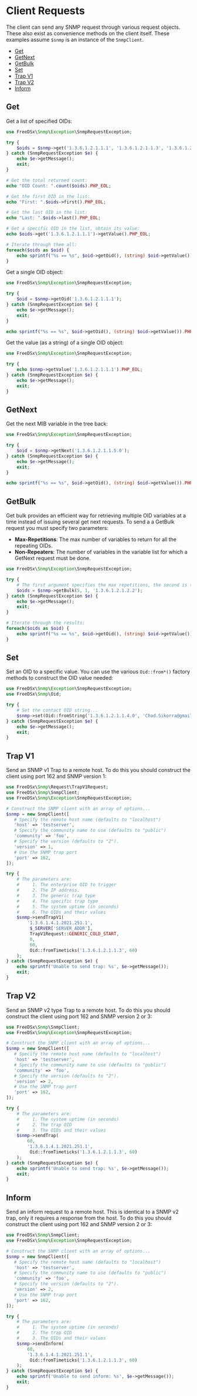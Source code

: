 Client Requests
================

The client can send any SNMP request through various request objects. These also exist as convenience methods on the
client itself. These examples assume `$snmp` is an instance of the `SnmpClient`.

* [Get](#get)
* [GetNext](#getnext)
* [GetBulk](#getbulk)
* [Set](#set)
* [Trap V1](#trap-v1)
* [Trap V2](#trap-v2)
* [Inform](#inform)

## Get

Get a list of specified OIDs:

```php
use FreeDSx\Snmp\Exception\SnmpRequestException;

try {
    $oids = $snmp->get('1.3.6.1.2.1.1.1', '1.3.6.1.2.1.1.3', '1.3.6.1.2.1.1.5');
} catch (SnmpRequestException $e) {
    echo $e->getMessage();
    exit;
}

# Get the total returned count:
echo "OID Count: ".count($oids).PHP_EOL;

# Get the first OID in the list:
echo "First: ".$oids->first().PHP_EOL;

# Get the last OID in the list:
echo "Last: ".$oids->last().PHP_EOL;

# Get a specific OID in the list, obtain its value:
echo $oids->get('1.3.6.1.2.1.1.1')->getValue().PHP_EOL;

# Iterate through them all:
foreach($oids as $oid) {
    echo sprintf("%s == %s", $oid->getOid(), (string) $oid->getValue()).PHP_EOL;
}
```

Get a single OID object:

```php
use FreeDSx\Snmp\Exception\SnmpRequestException;

try {
    $oid = $snmp->getOid('1.3.6.1.2.1.1.1');
} catch (SnmpRequestException $e) {
    echo $e->getMessage();
    exit;
}

echo sprintf("%s == %s", $oid->getOid(), (string) $oid->getValue()).PHP_EOL;
```

Get the value (as a string) of a single OID object:

```php
use FreeDSx\Snmp\Exception\SnmpRequestException;

try {
    echo $snmp->getValue('1.3.6.1.2.1.1.1').PHP_EOL;
} catch (SnmpRequestException $e) {
    echo $e->getMessage();
    exit;
}
```

## GetNext

Get the next MIB variable in the tree back:

```php
use FreeDSx\Snmp\Exception\SnmpRequestException;

try {
    $oid = $snmp->getNext('1.3.6.1.2.1.1.5.0');
} catch (SnmpRequestException $e) {
    echo $e->getMessage();
    exit;
}

echo sprintf("%s == %s", $oid->getOid(), (string) $oid->getValue()).PHP_EOL;
```

## GetBulk

Get bulk provides an efficient way for retrieving multiple OID variables at a time instead of issuing several get next
requests. To send a a GetBulk request you must specify two parameters:

* **Max-Repetitions**: The max number of variables to return for all the repeating OIDs.
* **Non-Repeaters**: The number of variables in the variable list for which a GetNext request must be done.

```php
use FreeDSx\Snmp\Exception\SnmpRequestException;

try {
    # The first argument specifies the max repetitions, the second is the non-repeaters.
    $oids = $snmp->getBulk(5, 1, '1.3.6.1.2.1.2.2');
} catch (SnmpRequestException $e) {
    echo $e->getMessage();
    exit;
}

# Iterate through the results:
foreach($oids as $oid) {
    echo sprintf("%s == %s", $oid->getOid(), (string) $oid->getValue()).PHP_EOL;
}
```

## Set

Set an OID to a specific value. You can use the various `Oid::from*()` factory methods to construct the OID value needed:

```php
use FreeDSx\Snmp\Exception\SnmpRequestException;
use FreeDSx\Snmp\Oid;

try {
    # Set the contact OID string...
    $snmp->set(Oid::fromString('1.3.6.1.2.1.1.4.0', 'Chad.Sikorra@gmail.com'));
} catch (SnmpRequestException $e) {
    echo $e->getMessage();
    exit;
}
```

## Trap V1

Send an SNMP v1 Trap to a remote host. To do this you should construct the client using port 162 and SNMP version 1:

```php
use FreeDSx\Snmp\Request\TrapV1Request;
use FreeDSx\Snmp\SnmpClient;
use FreeDSx\Snmp\Exception\SnmpRequestException;

# Construct the SNMP client with an array of options...
$snmp = new SnmpClient([
   # Specify the remote host name (defaults to "localhost")
   'host' => 'testserver',
   # Specify the community name to use (defaults to "public")
   'community' => 'foo',
   # Specify the version (defaults to "2").
   'version' => 1,
   # Use the SNMP trap port
   'port' => 162,
]);

try {
    # The parameters are:
    #     1. The enterprise OID to trigger
    #     2. The IP address.
    #     3. The generic trap type
    #     4. The specific trap type
    #     5. The system uptime (in seconds)
    #     6. The OIDs and their values
    $snmp->sendTrapV1(
        '1.3.6.1.4.1.2021.251.1',
         $_SERVER['SERVER_ADDR'],
         TrapV1Request::GENERIC_COLD_START,
         0,
         60,
         Oid::fromTimeticks('1.3.6.1.2.1.1.3', 60)
    );
} catch (SnmpRequestException $e) {
    echo sprintf('Unable to send trap: %s', $e->getMessage());
    exit;
}
```

## Trap V2

Send an SNMP v2 type Trap to a remote host. To do this you should construct the client using port 162 and SNMP version
2 or 3:

```php
use FreeDSx\Snmp\SnmpClient;
use FreeDSx\Snmp\Exception\SnmpRequestException;

# Construct the SNMP client with an array of options...
$snmp = new SnmpClient([
   # Specify the remote host name (defaults to "localhost")
   'host' => 'testserver',
   # Specify the community name to use (defaults to "public")
   'community' => 'foo',
   # Specify the version (defaults to "2").
   'version' => 2,
   # Use the SNMP trap port
   'port' => 162,
]);

try {
    # The parameters are:
    #     1. The system uptime (in seconds)
    #     2. The trap OID
    #     3. The OIDs and their values
    $snmp->sendTrap(
        60,
        '1.3.6.1.4.1.2021.251.1', 
         Oid::fromTimeticks('1.3.6.1.2.1.1.3', 60)
    );
} catch (SnmpRequestException $e) {
    echo sprintf('Unable to send trap: %s', $e->getMessage());
    exit;
}
```

## Inform

Send an inform request to a remote host. This is identical to a SNMP v2 trap, only it requires a response from the host.
To do this you should construct the client using port 162 and SNMP version 2 or 3:

```php
use FreeDSx\Snmp\SnmpClient;
use FreeDSx\Snmp\Exception\SnmpRequestException;

# Construct the SNMP client with an array of options...
$snmp = new SnmpClient([
   # Specify the remote host name (defaults to "localhost")
   'host' => 'testserver',
   # Specify the community name to use (defaults to "public")
   'community' => 'foo',
   # Specify the version (defaults to "2").
   'version' => 2,
   # Use the SNMP trap port
   'port' => 162,
]);

try {
    # The parameters are:
    #     1. The system uptime (in seconds)
    #     2. The trap OID
    #     3. The OIDs and their values
    $snmp->sendInform(
        60,
        '1.3.6.1.4.1.2021.251.1', 
         Oid::fromTimeticks('1.3.6.1.2.1.1.3', 60)
    );
} catch (SnmpRequestException $e) {
    echo sprintf('Unable to send inform: %s', $e->getMessage());
    exit;
}
```

